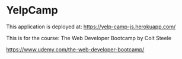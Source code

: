 # YelpCamp

This application is deployed at: https://yelp-camp-js.herokuapp.com/

This is for the course:
The Web Developer Bootcamp
by Colt Steele

https://www.udemy.com/the-web-developer-bootcamp/
